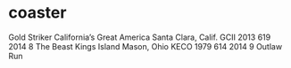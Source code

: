 # coaster
Gold Striker	California’s Great America	Santa Clara, Calif.	GCII	2013	619	2014
8	The Beast	Kings Island	Mason, Ohio	KECO	1979	614	2014
9	Outlaw Run
